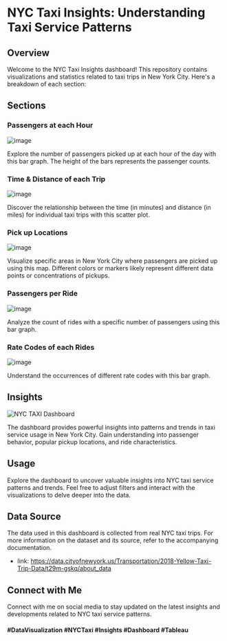# NYC Taxi Insights: Understanding Taxi Service Patterns

## Overview

Welcome to the NYC Taxi Insights dashboard! This repository contains visualizations and statistics related to taxi trips in New York City. Here's a breakdown of each section:

## Sections

### Passengers at each Hour
![image](https://github.com/CHANDRAKANTHGONUGUNTLA/NYC-Taxi-Insights-Visualizing-Tableau-Dashboard/assets/97879005/eaa9be4e-5681-485f-9483-50ef14ac3bc3)

Explore the number of passengers picked up at each hour of the day with this bar graph. The height of the bars represents the passenger counts.

### Time & Distance of each Trip
![image](https://github.com/CHANDRAKANTHGONUGUNTLA/NYC-Taxi-Insights-Visualizing-Tableau-Dashboard/assets/97879005/c9bdb805-879c-41e1-bd89-acb81ef18da8)

Discover the relationship between the time (in minutes) and distance (in miles) for individual taxi trips with this scatter plot.

### Pick up Locations
![image](https://github.com/CHANDRAKANTHGONUGUNTLA/NYC-Taxi-Insights-Visualizing-Tableau-Dashboard/assets/97879005/08a54e90-8c57-4008-8059-b0bfe62e5029)

Visualize specific areas in New York City where passengers are picked up using this map. Different colors or markers likely represent different data points or concentrations of pickups.

### Passengers per Ride
![image](https://github.com/CHANDRAKANTHGONUGUNTLA/NYC-Taxi-Insights-Visualizing-Tableau-Dashboard/assets/97879005/b6194eae-8e21-4eee-8aa2-721c3bba257b)

Analyze the count of rides with a specific number of passengers using this bar graph.

### Rate Codes of each Rides
![image](https://github.com/CHANDRAKANTHGONUGUNTLA/NYC-Taxi-Insights-Visualizing-Tableau-Dashboard/assets/97879005/c638aba5-716e-401f-9cd9-e5c9409d1a2c)

Understand the occurrences of different rate codes with this bar graph.

## Insights
![NYC TAXI Dashboard](https://github.com/CHANDRAKANTHGONUGUNTLA/NYC-Taxi-Insights-Visualizing-Tableau-Dashboard/assets/97879005/7638f2f1-8b6b-4f06-a8ea-f09932683c26)

The dashboard provides powerful insights into patterns and trends in taxi service usage in New York City. Gain understanding into passenger behavior, popular pickup locations, and ride characteristics.

## Usage

Explore the dashboard to uncover valuable insights into NYC taxi service patterns and trends. Feel free to adjust filters and interact with the visualizations to delve deeper into the data.

## Data Source

The data used in this dashboard is collected from real NYC taxi trips. For more information on the dataset and its source, refer to the accompanying documentation.
- link: https://data.cityofnewyork.us/Transportation/2018-Yellow-Taxi-Trip-Data/t29m-gskq/about_data

## Connect with Me

Connect with me on social media to stay updated on the latest insights and developments related to NYC taxi service patterns.

#### #DataVisualization #NYCTaxi #Insights #Dashboard #Tableau
